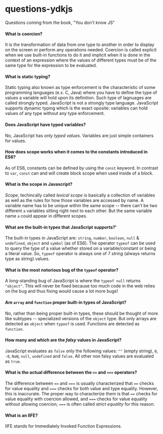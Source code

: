 # questions-ydkjs
Questions coming from the book, "You don't know JS"

#### What is coercion?
It is the transformation of data from one type to another in order to display on the screen or perform any operations needed. Coercion is called explicit when we use built-in functions to do it and implicit when it is done in the context of an expression where the values of different types must be of the same type for the expression to be evaluated.

#### What is static typing?
Static typing also known as type enforcement is the characteristic of some programming languages (e.x. C, Java) where you have to define the type of values a variable will hold upon its definition. Such type of lagnuages are called strongly typed. JavaScript is not a strongly type language. JavaScript supports dynamic typing which is the exact oposite: variables can hold values of any type without any type enforcement.

#### Does JavaScript have typed variables?
No, JavaScript has only *typed values*. Variables are just simple containers for values.

#### How does scope works when it comes to the constants introduced in ES6?
As of ES6, constants can be defined by using the `const` keyword. In contrast to `var`, `const` can and will create block scope when used inside of a block.

#### What is the scope in Javascript?
*Scope*, techincally called *lexical scope* is basically a collection of variables as well as the rules for how those variables are accessed by name. A variable name has to be unique within the same scope -- there can't be two different `a` variables sitting right next to each other. But the same variable name `a` could appear in different scopes.

#### What are the built-in types that JavaScript supports?'
The built-in types in JavaScript are: `string`, `number`, `boolean`, `null` & `undefined`, `object` and `symbol` (as of ES6). The operator `typeof` can be used to query the type of a value whether stored on a variable/constant or being a literal value. So, `typeof` operator is always one of 7 *string* (always returns type as string) values.

#### What is the most notorious bug of the `typeof` operator?
A long-standing bug of JavaScript is where the `typeof null` returns `"object"`. This will never be fixed because too much code in the web relies on the bug and thus fixing would cause a lot more bugs!

#### Are `array` and `function` proper built-in types of JavaScript?
No, rather than being proper built-in types, these should be thought of more like subtypes -- specialized versions of the `object` type. But only arrays are detected as `object` when `typeof` is used. Functions are detected as `function`.

#### How many and which are the *falsy* values in JavaScript?
JavaScript evaluates as `false` only the following values: `""` (empty string), `0`, `-0`, `NaN`, `null`, `undefined` and `false`. All other non falsy values are evaluated as `true`.

#### What is the actual difference between the `==` and `===` operators? 
The difference between `==` and `===` is usually characterized that `==` checks for value equality and `===` checks for both value and type equality. However, this is inaccurate. The proper way to characterize them is that `==` checks for value equality with coercion allowed, and `===` checks for value equality without allowing coercion; `===` is often called *strict equality* for this reason.

#### What is an IIFE?
IIFE stands for Immediately Invoked Function Expressions.

